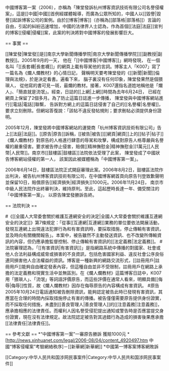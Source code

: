 中國博客第一案（2006），亦稱為「陳堂發訴杭州博客資訊技術有限公司名譽侵權案」，這是[[中國|中國]]首例經媒體報導，而廣為公眾所知的，中國人以[[毀譽|毀譽]]起訴博客公司的案例。由於[[博客|博客]]（亦稱為[[部落格|部落格]]）言論的自由，引起的糾紛迅速增加，中國的法律界人士認為，作為首個[[法庭|法庭]]宣判的博客[[侵權|侵權]]案，此案的判決將對中國博客的發展影響巨大。

== 事實 ==

[[陳堂發|陳堂發]]是[[南京大學新聞傳播學院|南京大學新聞傳播學院]][[副教授|副教授]]。2005年9月的一天， 他在「[[中國博客|中國博客]]」網時發現， 在一個名叫「[[長套襪|長套襪]]」的網頁上載有辱駡他的言詞。博客主人「K007」寫了一篇名為《爛人爛教材》的心情日記， 聲稱明天要考陳堂發的《[[新聞|新聞]]倫理與法規》，於是決定看書。遍看下來， 腦子裏沒有任何印象，陳堂發果然是個猥瑣人， 從他寫的書可見一斑，最爛的教材。接著，K007還指名道姓地稱他是「爛人」、「簡直就是流氓」。經查，日誌的[[上網|上網]]時間為去年6月24日， 已經在網頁上保留了2個多月。為了防止這篇日誌進一步傳播， 陳堂發與中國博客網站進行[[電話|電話]]聯繫， 告訴對方網上的這篇日誌侵害了自己的[[名譽權|名譽權]]， 要求立刻刪除。但網站答復說：「該帖不違反發帖規則；要求刪帖必須提供身份證明。

2005年12月，陳堂發將中國博客網站的運營商「杭州博客資訊技術有限公司」告上[[法庭|法庭]]。[[原告|原告]]訴稱，[[被告|被告]][[網頁|網頁]]上的[[帖子|帖子]]《爛人爛教材》對原告的人格進行肆意的辱駡和攻擊，構成對原告人格尊嚴與名譽權的嚴重侵害。要求被告停止侵害，賠償[[精神撫慰金|精神撫慰金]]1萬元[[人民幣|人民幣]]。南京市[[鼓樓區|鼓樓區]]法院依法受理了此案， 陳堂發成了中國狀告博客網站侵權的第一人， 該案因此被媒體稱為「中國博客第一案」。

2006年6月14日，鼓樓區法院正式開庭審理此案。2006年8月2日，鼓樓區法院作出判決，被告杭州博客資訊技術有限公司，在中國博客網首頁向原告刊登致歉聲明並保留10日，賠償原告[[經濟損失|經濟損失]]1000元。2006年11月24日， 南京市中級人民法院作出終審判決，維持原判。至此，這起歷時長達一年、備受關注的「中國博客第一案」， 以原告陳堂發勝訴告終。

== 法院判決 ==

#《[[全國人大常委會關於維護互連網安全的決定|全國人大常委會關於維護互連網安全的決定]]》第7條規定：「從事[[互連網|互連網]]業務的單位要依法開展活動，發現互連網上出現違法犯罪行為和有害資訊時，要採取措施，停止傳輸有害資訊，並及時向有關機關報告」。本案中，被告雖然不主動發送資訊、也不改變所傳輸資訊的內容，但仍應承擔監督控制、停止傳輸有害資訊的[[法定義務|法定義務]]。
#法院審理認為，「[[有害資訊|有害資訊]]」是指網路系統中傳播的對國家、社會或他人合法利益構成威脅或損害的不良資訊，包括危害國家利益、違反社會公序良俗連同損害他人合法權益的資訊。博客是一種新興的網路交流形式，[[註冊用戶|註冊用戶]]能夠自由確定發表內容，但這種自由並非不受限制，註冊用戶在網路上承擔的法定義務和現實生活中並無區別。在《爛人爛教材》這篇博客日誌中，K007用「猥瑣人」、「流氓」等詞語評價原告，而這些評價在通常人看來，明顯具備[[侮辱|侮辱]]性質，故《爛人爛教材》因存在侮辱原告的內容構成有害資訊。
#原告2005年10月24日電話通知被告刪除資訊，能夠認定被告此時已發現有害資訊，其應當在合理的時間內採取措施停止有害的傳播。被告僅僅需要原告提供身份證實，而不採取任何措施，未盡到[[善良管理人|善良管理人]]的[[注意義務|注意義務]]，應承擔相應的法律責任。而權利人因名譽受侵犯提出通知或警告時是否應當提交身份證實，現在沒有法律規定。故法院認定被告對其過錯行為造成的損害後果應承擔[[法律責任|法律責任]]。

== 參考文獻 ==
*“中國博客第一案”一審原告勝訴 獲賠1000元
*[http://news.xinhuanet.com/legal/2006-08/04/content_4920497.htm 中國“博客侵權案”考驗網絡秩序]－[[新華網|新華網]]
*中國第一博客案博客網敗訴

[[Category:中华人民共和国涉网民事案件|Category:中华人民共和国涉网民事案件]]
